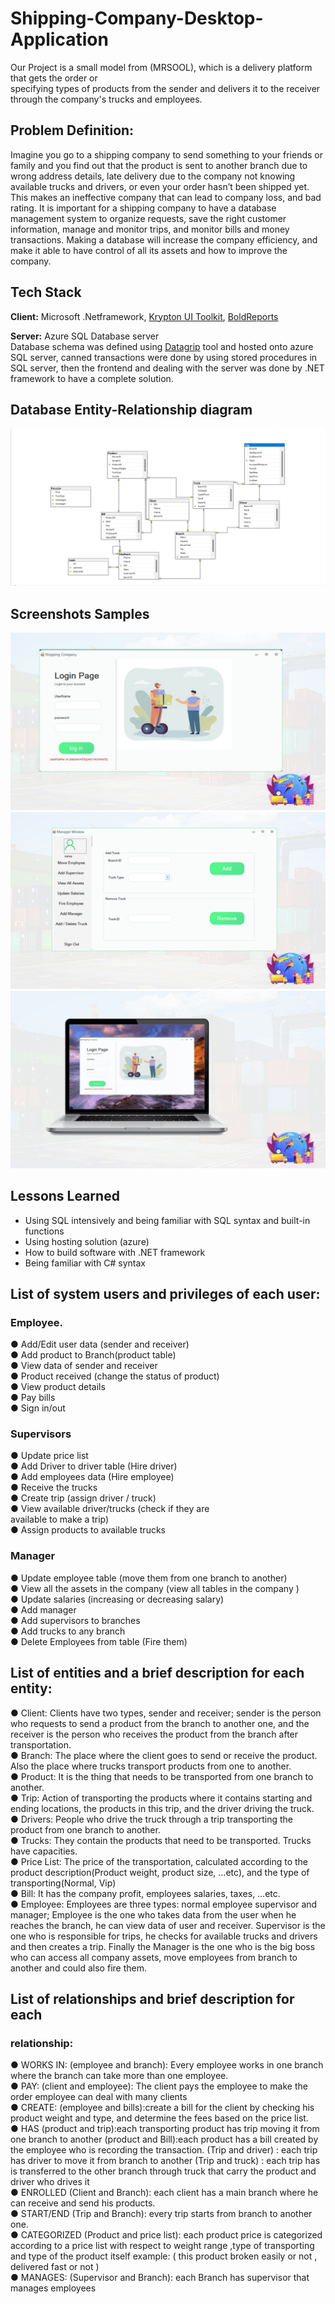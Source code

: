 # Shipping-Company-Desktop-Application

Our Project is a small model from (MRSOOL), which is a delivery platform that gets the order or  
specifying types of products  from the sender and delivers it to the receiver through the company's trucks and employees. 



## Problem Definition:
Imagine you go to a shipping company to send something to your
friends or family and you find out that the product is sent to another
branch due to wrong address details, late delivery due to the company
not knowing available trucks and drivers, or even your order hasn’t
been shipped yet. This makes an ineffective company that can lead to
company loss, and bad rating. It is important for a shipping company
to have a database management system to organize requests, save
the right customer information, manage and monitor trips, and monitor
bills and money transactions. Making a database will increase the
company efficiency, and make it able to have control of all its assets
and how to improve the company.










## Tech Stack

**Client:** Microsoft .Netframework, [Krypton UI Toolkit](https://github.com/ComponentFactory/Krypton), [BoldReports](https://www.boldreports.com)

**Server:** Azure SQL Database server
<br/>
Database schema was defined using [Datagrip](https://www.jetbrains.com/datagrip/) tool  and hosted onto azure SQL server, canned transactions were done by using stored procedures in SQL server, then the frontend and dealing with the server was done by .NET framework to have a complete solution.



 






## Database Entity-Relationship diagram

![App Screenshot](
Pictures/Schema.png)

## Screenshots Samples
![App Screenshot](Pictures/11.png)
![App Screenshot](Pictures/12.png)
![App Screenshot](Pictures/GifPic.gif)





## Lessons Learned

- Using SQL intensively and being familiar with SQL syntax and built-in functions
- Using hosting solution (azure)
- How to build software with .NET framework
- Being familiar with C# syntax


## List of system users and privileges of each user:
### Employee.
● Add/Edit user data (sender and receiver)<br/>
● Add product to Branch(product table)<br/>
● View data of sender and receiver<br/>
● Product received (change the status of product)<br/>
● View product details<br/>
● Pay bills<br/>
● Sign in/out<br/>
### Supervisors
● Update price list<br/>
● Add Driver to driver table (Hire driver)<br/>
● Add employees data (Hire employee)<br/>
● Receive the trucks<br/>
● Create trip (assign driver / truck)<br/>
● View available driver/trucks (check if they are<br/>
available to make a trip)<br/>
● Assign products to available trucks<br/>
### Manager
● Update employee table (move them from one branch to another)<br/>
● View all the assets in the company (view all tables in the company )<br/>
● Update salaries (increasing or decreasing salary)<br/>
● Add manager<br/>
● Add supervisors to branches<br/>
● Add trucks to any branch<br/>
● Delete Employees from table (Fire them)<br/>
## List of entities and a brief description for each entity:
● Client: Clients have two types, sender and receiver; sender is the
person who requests to send a product from the branch to another
one, and the receiver is the person who receives the product from the
branch after transportation.<br/>
● Branch: The place where the client goes to send or receive the
product. Also the place where trucks transport products from one to
another.<br/>
● Product: It is the thing that needs to be transported from one branch
to another.<br/>
● Trip: Action of transporting the products where it contains starting
and ending locations, the products in this trip, and the driver driving
the truck.<br/>
● Drivers: People who drive the truck through a trip transporting the
product from one branch to another.<br/>
● Trucks: They contain the products that need to be transported.
Trucks have capacities.<br/>
● Price List: The price of the transportation, calculated according to the
product description(Product weight, product size, …etc), and the type
of transporting(Normal, Vip)<br/>
● Bill: It has the company profit, employees salaries, taxes, …etc.<br/>
● Employee: Employees are three types: normal employee supervisor
and manager; Employee is the one who takes data from the user
when he reaches the branch, he can view data of user and receiver.
Supervisor is the one who is responsible for trips, he checks for
available trucks and drivers and then creates a trip. Finally the
Manager is the one who is the big boss who can access all company
assets, move employees from branch to another and could also fire
them.<br/>
## List of relationships and brief description for each
### relationship:
● WORKS IN:
(employee and branch): Every employee works in one branch
where the branch can take more than one employee.<br/>
● PAY:
(client and employee): The client pays the employee to make
the order employee can deal with many clients<br/>
● CREATE:
(employee and bills):create a bill for the client by checking his
product weight and type, and determine the fees based on the
price list.<br/>
● HAS
(product and trip):each transporting product has trip moving it from
one branch to another
(product and Bill):each product has a bill created by the
employee who is recording the transaction.
(Trip and driver) : each trip has driver to move it from branch to
another
(Trip and truck) : each trip has is transferred to the other branch
through truck that carry the product and driver who drives it
<br/>● ENROLLED
(Client and Branch): each client has a main branch where he
can receive and send his products.
<br/>● START/END
(Trip and Branch): every trip starts from branch to another one.
<br/>● CATEGORIZED
(Product and price list): each product price is categorized according
to a price list with respect to weight range ,type of transporting and
type of the product itself example: ( this product broken easily or not ,
delivered fast or not )
<br/>● MANAGES:
(Supervisor and Branch): each Branch has supervisor that manages
employees




